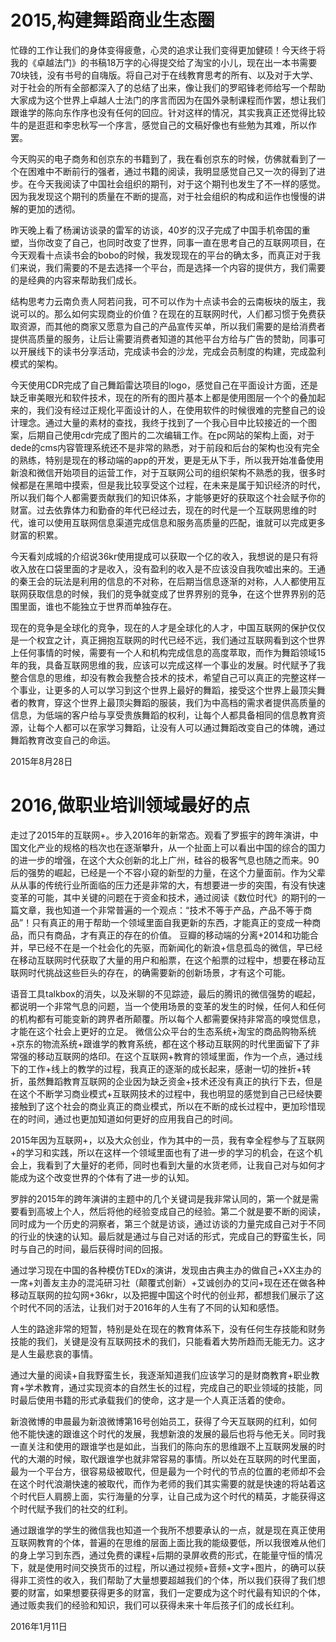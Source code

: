 

# 2015,构建舞蹈商业生态圈

忙碌的工作让我们的身体变得疲惫，心灵的追求让我们变得更加健硕！今天终于将我的《卓越法门》的书稿18万字的心得提交给了淘宝的小儿，现在出一本书需要70块钱，没有书号的自嗨版。将自己对于在线教育思考的所有、以及对于大学、对于社会的所有全部都深入了的总结了出来，像让我们的罗昭锋老师给写一个帮助大家成为这个世界上卓越人士法门的序言而因为在国外录制课程而作罢，想让我们跟谁学的陈向东作序也没有任何的回应。针对这样的情况，其实我真正还觉得比较牛的是逛逛和李忠秋写一个序言，感觉自己的文稿好像也有些勉为其难，所以作罢。

今天购买的电子商务和创京东的书籍到了，我在看创京东的时候，仿佛就看到了一个在困难中不断前行的强者，通过书籍的阅读，我明显感觉自己又一次的得到了进步。在今天我阅读了中国社会组织的期刊，对于这个期刊也发生了不一样的感觉。因为我发现这个期刊的质量在不断的提高，对于社会组织的构成和运作也慢慢的讲解的更加的透彻。

昨天晚上看了杨澜访谈录的雷军的访谈，40岁的汉子完成了中国手机帝国的重塑，当你改变了自己，也同时改变了世界，同事一直在思考自己的互联网项目，在今天观看十点读书会的bobo的时候，我发现现在的平台的确太多，而真正对于我们来说，我们需要的不是去选择一个平台，而是选择一个内容的提供方，我们需要的是经典的内容来帮助我们成长。

结构思考力云南负责人阿若问我，可不可以作为十点读书会的云南板块的版主，我说可以的。那么如何实现商业的价值？在现在的互联网时代，人们都习惯于免费获取资源，而其他的商家又愿意为自己的产品宣传买单，所以我们需要的是给消费者提供高质量的服务，让后让需要消费者知道的其他平台方给与广告的赞助，同事可以开展线下的读书分享活动，完成读书会的沙龙，完成会员制度的构建，完成盈利模式的架构。

今天使用CDR完成了自己舞蹈雷达项目的logo，感觉自己在平面设计方面，还是缺乏审美眼光和软件技术，现在的所有的图片基本上都是使用图层一个个的叠加起来的，我们没有经过正规化平面设计的人，在使用软件的时候很难的完整自己的设计理念。通过大量的素材的查找，我终于找到了一个我心目中比较接近的一个图案，后期自己使用cdr完成了图片的二次编辑工作。在pc网站的架构上面，对于dede的cms内容管理系统还不是非常的熟悉，对于前段和后台的架构也没有完全的熟练，特别是现在的移动端的app的开发，更是无从下手，所以我开始准备使用新浪和微信开始项目的运营工作，对于互联网公司的组织架构不熟悉的我，很多时候都是在黑暗中摸索，但是我比较享受这个过程，在未来是属于知识经济的时代，所以我们每个人都需要贡献我们的知识体系，才能够更好的获取这个社会赋予你的财富。过去依靠体力和勤奋的年代已经过去，现在的时代是一个互联网思维的时代，谁可以使用互联网信息渠道完成信息和服务高质量的匹配，谁就可以完成更多财富的积累。

今天看刘成城的介绍说36kr使用提成可以获取一个亿的收入，我想说的是只有将收入放在口袋里面的才是收入，没有盈利的收入是不应该没自我吹嘘出来的。王通的秦王会的玩法是利用的信息的不对称，在后期当信息逐渐的对称，人人都使用互联网获取信息的时候，我们的竞争就变成了世界界别的竞争，在这个世界界别的范围里面，谁也不能独立于世界而单独存在。

现在的竞争是全球化的竞争，现在的人才是全球化的人才，中国互联网的保护仅仅是一个权宜之计，真正拥抱互联网的时代已经不远，我们通过互联网看到这个世界上任何事情的时候，需要有一个人和机构完成信息的高度萃取，而作为舞蹈领域15年的我，具备互联网思维的我，应该可以完成这样一个事业的发展。时代赋予了我整合信息的思维，却没有教会我整合技术的技术，希望自己可以真正的完整这样一个事业，让更多的人可以学习到这个世界上最好的舞蹈，接受这个世界上最顶尖舞者的教育，穿这个世界上最顶尖舞蹈的服装，我们为中高档的需求者提供高质量的信息，为低端的客户给与享受贵族舞蹈的权利，让每个人都具备相同的信息教育资源，让每个人都可以在家学习舞蹈，让没有人可以通过舞蹈改变自己的体魄，通过舞蹈教育改变自己的命运。

2015年8月28日

# 2016,做职业培训领域最好的点

走过了2015年的互联网+。步入2016年的新常态。观看了罗振宇的跨年演讲，中国文化产业的规格的档次也在逐渐攀升，从一个扯面上可以看出中国的综合的国力的进一步的增强，在这个大众创新的北上广州，硅谷的极客气息也随之而来。90后的强势的崛起，已经是一个不容小窥的新型的力量，在这个力量面前。作为父辈从从事的传统行业所面临的压力还是非常的大，有想要进一步的突围，有没有快速变革的可能，其中关键的问题在于资金和技术，通过阅读《数位时代》的期刊的一篇文章，我也知道一个非常普遍的一个观点：“技术不等于产品，产品不等于商品”！只有真正的用于帮助一个领域里面自我更新的东西，才能真正的变成一种商品，而只有商品，才有真正的存在的价值。
豆瓣的移动端的分离+2014和功能合并，早已经不在是一个社会化的先驱，而新闻化的新浪+信息孤岛的微信，早已经在移动互联网时代获取了大量的用户和船票，在这个船票的过程中，想要在移动互联网时代挑战这些巨头的存在，的确需要新的创新场景，才有这个可能。

语音工具talkbox的消失，以及米聊的不见踪迹，最后的腾讯的微信强势的崛起，都说明一个非常气息的问题，当一个使用场景的变革的发生的时候，任何人和任何的机构都有可能变新的跨界者所颠覆。所以每个人都需要保持非常高的嗅觉信息，才能在这个社会上更好的立足。
微信公众平台的生态系统+淘宝的商品购物系统+京东的物流系统+跟谁学的教育系统，都在这个移动互联网的时代里面留下了非常强的移动互联网的烙印。在这个互联网+教育的领域里面，作为一个点，通过线下的工作+线上的教学的过程，我真正的逐渐的成长起来，感谢一切的挫折+转折，虽然舞蹈教育互联网的企业因为缺乏资金+技术还没有真正的执行下去，但是在这个不断学习商业模式+互联网技术的过程中，我也明显的感觉到自己已经快要接触到了这个社会的商业真正的商业模式，所以在不断的成长过程中，更加珍惜现在的时间，通过也更加知道如何更好的应用我自己的时间。

2015年因为互联网+，以及大众创业，作为其中的一员，我有幸全程参与了互联网+的学习和实践，所以在这样一个领域里面也有了进一步的学习的机会，在这个机会上，我看到了大量好的老师，同时也看到大量的水货老师，让我自己对与如何才能成为这个改变世界的个体有了进一步的认知。

罗胖的2015年的跨年演讲的主题中的几个关键词是我非常认同的，第一个就是需要看到高坡上个人，然后将他的经验变成自己的经验。第二个就是要不断的阅读，同时成为一个历史的洞察者，第三个就是访谈，通过访谈的力量完成自己对于不同的行业的快速的认知。最后就是通过与自己对话的形式，完成自己的野蛮生长，同时与自己的时间，最后获得时间的回报。

通过学习现在中国的各种模仿TEDx的演讲，发现由古典主办的做自己+XX主办的一席+刘善友主办的混沌研习社（颠覆式创新）+艾诚创办的艾问+现在还在做各种移动互联网的拉勾网+36kr，以及把握中国这个时代的创业邦，都想我们展示了这个时代不同的活法，让我们对于2016年的人生有了不同的认知和感悟。

人生的路途非常的短暂，特别是处在现在的教育体系下，没有任何生存技能和财务技能的我们，关键是没有互联网技术的我们，只能看着大势所趋而无能无力。这才是人生最悲哀的事情。

通过大量的阅读+自我野蛮生长，我逐渐知道我们应该学习的是财商教育+职业教育+学术教育，通过实现资本的自然生长的过程，完成自己的职业领域的技能，同时最后使用书籍的形式承载我们的使命，这才是一个人真正活着的使命。

新浪微博的申晨最为新浪微博第16号创始员工，获得了今天互联网的红利，如何他不能快速的跟谁这个时代的发展，我想新浪的发展的最后也将与他无关。同时我一直关注和使用的跟谁学也是如此，当我们的陈向东的思维跟不上互联网发展的时代的大潮的时候，取代跟谁学也就非常容易的事情。所以处在互联网的时代里面，最为一个平台方，很容易级被取代，但是最为一个时代的节点的位置的老师却不会在这个时代浪潮快速的被取代，而作为老师的我们其实需要的就是快速的将站着这个时代巨人肩膀上面，实行海量的分享，让自己成为这个时代的精英，才能获得这个时代赋予我们的社交的红利。

通过跟谁学的学生的微信我也知道一个我所不想要承认的一点，就是现在真正使用互联网教育的个体，普遍的在思维的层面上面比我的能级要低，所以我很难从他们的身上学习到东西，通过免费的课程+后期的录屏收费的形式，在能量守恒的情况下，就是使用时间交换货币的过程，所以通过视频+音频+文字+图片，的确可以获得非工资性的收入，我们帮助了大量想要超越我们的个体，所以我们获得了我们想要的财富，如果想要获得更多的财富，我们一定要成为这个时代最有知识的个体，通过贩卖我们的经验和知识，我们可以获得未来十年后孩子们的成长红利。

2016年1月11日
